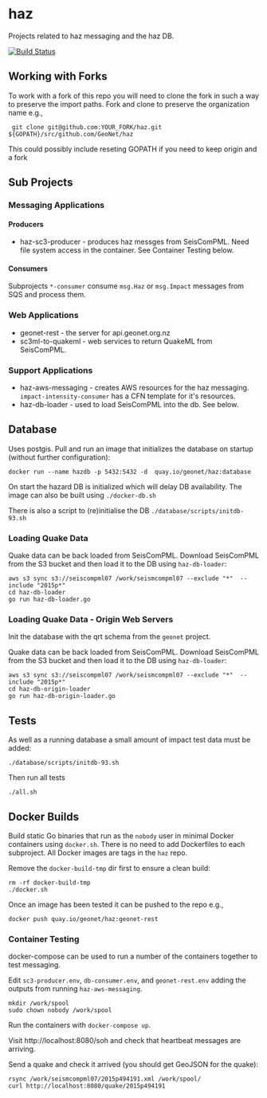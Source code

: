 # haz

Projects related to haz messaging and the haz DB.  

[![Build Status](https://travis-ci.org/GeoNet/haz.svg?branch=master)](https://travis-ci.org/GeoNet/haz)

## Working with Forks

To work with a fork of this repo you will need to clone the fork in such a way to preserve the import paths.  Fork and clone to preserve the organization name e.g.,  

```
 git clone git@github.com:YOUR_FORK/haz.git ${GOPATH}/src/github.com/GeoNet/haz
```

This could possibly include reseting GOPATH if you need to keep origin and a fork

## Sub Projects

### Messaging Applications

#### Producers

* haz-sc3-producer - produces haz messges from SeisComPML.  Need file system access in the container.  See Container Testing below.

#### Consumers

Subprojects `*-consumer` consume `msg.Haz` or `msg.Impact` messages from SQS and process them.

### Web Applications

* geonet-rest - the server for api.geonet.org.nz
* sc3ml-to-quakeml - web services to return QuakeML from SeisComPML.

### Support Applications

* haz-aws-messaging - creates AWS resources for the haz messaging.  `impact-intensity-consumer` has a CFN template for it's resources. 
* haz-db-loader - used to load SeisComPML into the db.  See below.

## Database

Uses postgis.  Pull and run an image that initializes the database on startup (without further configuration):

```
docker run --name hazdb -p 5432:5432 -d  quay.io/geonet/haz:database
``` 

On start the hazard DB is initialized which will delay DB availability.  The image can also be built using `./docker-db.sh`

There is also a script to (re)initialise the DB  `./database/scripts/initdb-93.sh`

### Loading Quake Data

Quake data can be back loaded from SeisComPML.  Download SeisComPML from the S3 bucket and then load it to the DB using `haz-db-loader`:

```
aws s3 sync s3://seiscompml07 /work/seismcompml07 --exclude "*"  --include "2015p*"
cd haz-db-loader
go run haz-db-loader.go
```

### Loading Quake Data - Origin Web Servers

Init the database with the qrt schema from the `geonet` project.

Quake data can be back loaded from SeisComPML.  Download SeisComPML from the S3 bucket and then load it to the DB using `haz-db-loader`:

```
aws s3 sync s3://seiscompml07 /work/seismcompml07 --exclude "*"  --include "2015p*"
cd haz-db-origin-loader
go run haz-db-origin-loader.go
```

## Tests

As well as a running database a small amount of impact test data must be added:

```
./database/scripts/initdb-93.sh
```

Then run all tests

```
./all.sh
```

## Docker Builds

Build static Go binaries that run as the `nobody` user in minimal Docker containers using `docker.sh`.  There is no need to add Dockerfiles to each subproject.  All Docker images are tags in the `haz` repo.

Remove the `docker-build-tmp` dir first to ensure a clean build:

```
rm -rf docker-build-tmp
./docker.sh
```

Once an image has been tested it can be pushed to the repo e.g.,

```
docker push quay.io/geonet/haz:geonet-rest
```

### Container Testing

docker-compose can be used to run a number of the containers together to test messaging.

Edit `sc3-producer.env`, `db-consumer.env`, and `geonet-rest.env` adding the outputs from running `haz-aws-messaging`.

```
mkdir /work/spool
sudo chown nobody /work/spool
```

Run the containers with `docker-compose up`.

Visit http://localhost:8080/soh and check that heartbeat messages are arriving.

Send a quake and check it arrived (you should get GeoJSON for the quake):

```
rsync /work/seismcompml07/2015p494191.xml /work/spool/
curl http://localhost:8080/quake/2015p494191
```